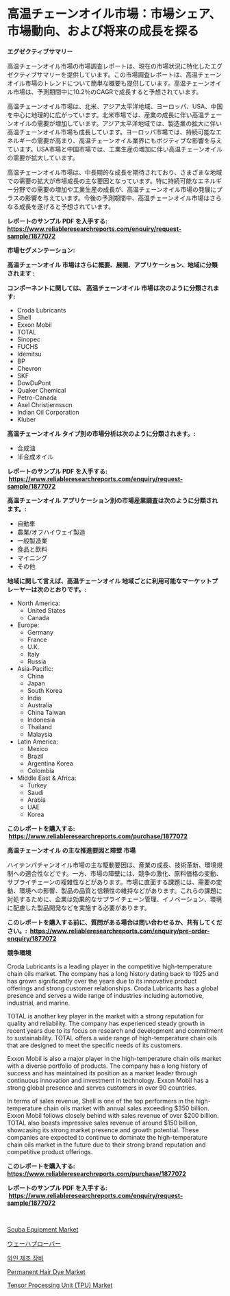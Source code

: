 <p><h1>高温チェーンオイル市場：市場シェア、市場動向、および将来の成長を探る</h1></p><p><strong>エグゼクティブサマリー</strong></p>
<p><p>高温チェーンオイル市場の市場調査レポートは、現在の市場状況に特化したエグゼクティブサマリーを提供しています。この市場調査レポートは、高温チェーンオイル市場のトレンドについて簡単な概要も提供しています。高温チェーンオイル市場は、予測期間中に10.2％のCAGRで成長すると予想されています。</p><p>高温チェーンオイル市場は、北米、アジア太平洋地域、ヨーロッパ、USA、中国を中心に地理的に広がっています。北米市場では、産業の成長に伴い高温チェーンオイルの需要が増加しています。アジア太平洋地域では、製造業の拡大に伴い高温チェーンオイル市場も成長しています。ヨーロッパ市場では、持続可能なエネルギーの需要が高まり、高温チェーンオイル業界にもポジティブな影響を与えています。USA市場と中国市場では、工業生産の増加に伴い高温チェーンオイルの需要が拡大しています。</p><p>高温チェーンオイル市場は、中長期的な成長を期待されており、さまざまな地域での需要の拡大が市場成長の主な要因となっています。特に持続可能なエネルギー分野での需要の増加や工業生産の成長が、高温チェーンオイル市場の発展にプラスの影響を与えています。今後の予測期間中、高温チェーンオイル市場はさらなる成長を遂げると予想されています。</p></p>
<p><strong>レポートのサンプル PDF を入手する: <a href="https://www.reliableresearchreports.com/enquiry/request-sample/1877072">https://www.reliableresearchreports.com/enquiry/request-sample/1877072</a></strong></p>
<p><strong>市場セグメンテーション:</strong></p>
<p><strong> 高温チェーンオイル 市場はさらに概要、展開、アプリケーション、地域に分類されます :</strong></p>
<p><strong>コンポーネントに関しては、 高温チェーンオイル 市場は次のように分類されます: &nbsp;</strong></p>
<p><ul><li>Croda Lubricants</li><li>Shell</li><li>Exxon Mobil</li><li>TOTAL</li><li>Sinopec</li><li>FUCHS</li><li>Idemitsu</li><li>BP</li><li>Chevron</li><li>SKF</li><li>DowDuPont</li><li>Quaker Chemical</li><li>Petro-Canada</li><li>Axel Christiernsson</li><li>Indian Oil Corporation</li><li>Kluber</li></ul></p>
<p><strong> 高温チェーンオイル タイプ別の市場分析は次のように分類されます。:</strong></p>
<p><ul><li>合成油</li><li>半合成オイル</li></ul></p>
<p><strong>レポートのサンプル PDF を入手する: &nbsp;<a href="https://www.reliableresearchreports.com/enquiry/request-sample/1877072">https://www.reliableresearchreports.com/enquiry/request-sample/1877072</a></strong></p>
<p><strong> 高温チェーンオイル アプリケーション別の市場産業調査は次のように分類されます。:</strong></p>
<p><ul><li>自動車</li><li>農業/オフハイウェイ製造</li><li>一般製造業</li><li>食品と飲料</li><li>マイニング</li><li>その他</li></ul></p>
<p><strong>地域に関して言えば、高温チェーンオイル 地域ごとに利用可能なマーケットプレーヤーは次のとおりです。:</strong></p>
<p><ul>
    <li>
        North America:
        <ul>
            <li>United States</li>
            <li>Canada</li>
        </ul>
    </li>
    <li>
        Europe:
        <ul>
            <li>Germany</li>
            <li>France</li>
            <li>U.K.</li>
            <li>Italy</li>
            <li>Russia</li>
        </ul>
    </li>
    <li>
        Asia-Pacific:
        <ul>
            <li>China</li>
            <li>Japan</li>
            <li>South Korea</li>
            <li>India</li>
            <li>Australia</li>
            <li>China Taiwan</li>
            <li>Indonesia</li>
            <li>Thailand</li>
            <li>Malaysia</li>
        </ul>
    </li>
    <li>
        Latin America:
        <ul>
            <li>Mexico</li>
            <li>Brazil</li>
            <li>Argentina Korea</li>
            <li>Colombia</li>
        </ul>
    </li>
    <li>
        Middle East & Africa:
        <ul>
            <li>Turkey</li>
            <li>Saudi</li>
            <li>Arabia</li>
            <li>UAE</li>
            <li>Korea</li>
        </ul>
    </li>
    </ul></p>
<p><strong>このレポートを購入する: &nbsp;<a href="https://www.reliableresearchreports.com/purchase/1877072">https://www.reliableresearchreports.com/purchase/1877072</a></strong></p>
<p><strong>高温チェーンオイル の主な推進要因と障壁 市場</strong></p>
<p><p>ハイテンパチャンオイル市場の主な駆動要因は、産業の成長、技術革新、環境規制への適合性などです。一方、市場の障壁には、競争の激化、原料価格の変動、サプライチェーンの複雑性などがあります。市場に直面する課題には、需要の変動、環境への影響、製品の品質と信頼性の維持などがあります。これらの課題に対処するために、企業は効果的なサプライチェーン管理、イノベーション、環境に配慮した製品開発などを実施する必要があります。</p></p>
<p><strong>このレポートを購入する前に、質問がある場合は問い合わせるか、共有してください。:&nbsp; <a href="https://www.reliableresearchreports.com/enquiry/pre-order-enquiry/1877072">https://www.reliableresearchreports.com/enquiry/pre-order-enquiry/1877072</a></strong></p>
<p><strong>競争環境</strong></p>
<p><p>Croda Lubricants is a leading player in the competitive high-temperature chain oils market. The company has a long history dating back to 1925 and has grown significantly over the years due to its innovative product offerings and strong customer relationships. Croda Lubricants has a global presence and serves a wide range of industries including automotive, industrial, and marine.</p><p>TOTAL is another key player in the market with a strong reputation for quality and reliability. The company has experienced steady growth in recent years due to its focus on research and development and commitment to sustainability. TOTAL offers a wide range of high-temperature chain oils that are designed to meet the specific needs of its customers.</p><p>Exxon Mobil is also a major player in the high-temperature chain oils market with a diverse portfolio of products. The company has a long history of success and has maintained its position as a market leader through continuous innovation and investment in technology. Exxon Mobil has a strong global presence and serves customers in over 90 countries.</p><p>In terms of sales revenue, Shell is one of the top performers in the high-temperature chain oils market with annual sales exceeding $350 billion. Exxon Mobil follows closely behind with sales revenue of over $200 billion. TOTAL also boasts impressive sales revenue of around $150 billion, showcasing its strong market presence and growth potential. These companies are expected to continue to dominate the high-temperature chain oils market in the future due to their strong brand reputation and competitive product offerings.</p></p>
<p><strong>このレポートを購入する: &nbsp; <a href="https://www.reliableresearchreports.com/purchase/1877072">https://www.reliableresearchreports.com/purchase/1877072</a></strong></p>
<p><strong>レポートのサンプル PDF を入手する: &nbsp;<a href="https://www.reliableresearchreports.com/enquiry/request-sample/1877072">https://www.reliableresearchreports.com/enquiry/request-sample/1877072</a></strong><strong></strong></p>
<p>&nbsp;</p>
<p><p><a href="https://github.com/CliffMedina6/Market-Research-Report-List-4/blob/main/scuba-equipment-market.md">Scuba Equipment Market</a></p><p><a href="https://github.com/mreklxf44233/Market-Research-Report-List-1/blob/main/77423732958.md">ウェーハプローバー</a></p><p><a href="https://github.com/vsr06p4p49/Market-Research-Report-List-1/blob/main/88142662591.md">와인 제조 장비</a></p><p><a href="https://github.com/provorikovar/Market-Research-Report-List-3/blob/main/permanent-hair-dye-market.md">Permanent Hair Dye Market</a></p><p><a href="https://view.publitas.com/reportprime-1/tensor-processing-unit-tpu-market-size-evaluating-its-market-trends-growth-and-projections-2024-2031/">Tensor Processing Unit (TPU) Market</a></p></p>